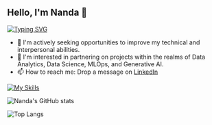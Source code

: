 ## Hello, I'm Nanda 👋

[![Typing SVG](https://readme-typing-svg.demolab.com?font=Fira+Code&pause=1000&color=A7BF29&width=435&lines=A+Data+Scientist;Hunger+for+knowledge)](https://git.io/typing-svg)

- 🌱 I'm actively seeking opportunities to improve my technical and interpersonal abilities.
- 👯 I'm interested in partnering on projects within the realms of Data Analytics, Data Science, MLOps, and Generative AI.
- 📫 How to reach me: Drop a message on [LinkedIn](https://www.linkedin.com/in/roissyahfernanda/)

[![My Skills](https://skillicons.dev/icons?i=python,flask,tensorflow,aws,azure&theme=light)](https://skillicons.dev)

![Nanda's GitHub stats](https://github-readme-stats.vercel.app/api?username=roissyahf)

![Top Langs](https://github-readme-stats.vercel.app/api/top-langs/?username=roissyahf&hide_progress=true)
